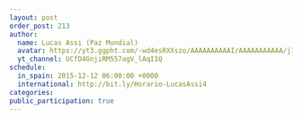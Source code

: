 ```yaml
---
layout: post
order_post: 213
author:
  name: Lucas Assi (Paz Mundial)
  avatar: https://yt3.ggpht.com/-wd4esRXXszo/AAAAAAAAAAI/AAAAAAAAAAA/j1eRnRV536g/s88-c-k-no/photo.jpg
  yt_channel: UCfD4GnjiRM557agV_lAqI1Q
schedule:
  in_spain: 2015-12-12 06:00:00 +0000
  international: http://bit.ly/Horario-LucasAssi4
categories:
public_participation: true
---
```

